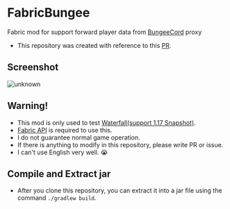 # FabricBungee
Fabric mod for support forward player data from [BungeeCord](https://github.com/SpigotMC/BungeeCord) proxy
 - This repository was created with reference to this [PR](https://github.com/OKTW-Network/FabricProxy/pull/15).


## Screenshot
![unknown](https://user-images.githubusercontent.com/45729082/120292629-6e6cb880-c2ff-11eb-9d8d-839add43d2de.png)


## Warning!
 - This mod is only used to test [Waterfall(support 1.17 Snapshot)](https://github.com/LemonCaramel/Waterfall).
- [Fabric API](https://www.curseforge.com/minecraft/mc-mods/fabric-api/files) is required to use this.
 - I do not guarantee normal game operation.
 - If there is anything to modify in this repository, please write PR or issue.
 - I can't use English very well. :sob:

## Compile and Extract jar
- After you clone this repository, you can extract it into a jar file using the command `./gradlew build`.
